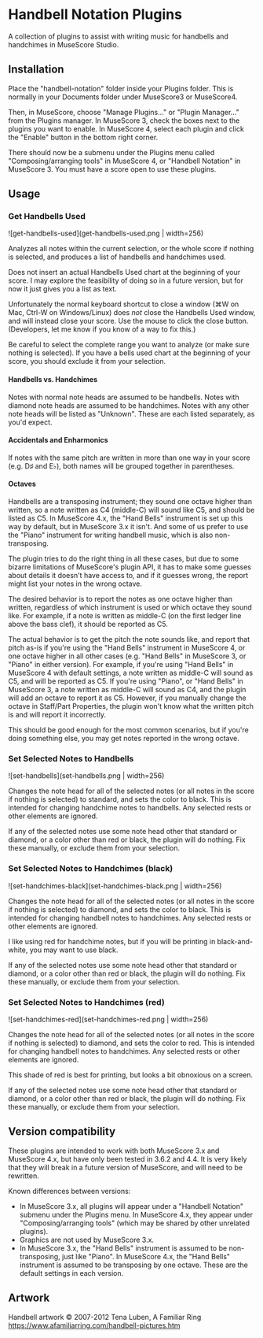 ﻿# Handbell Notation Plugins

A collection of plugins to assist with writing music for handbells and handchimes
in MuseScore Studio.

## Installation

Place the "handbell-notation" folder inside your Plugins folder.  This is normally
in your Documents folder under MuseScore3 or MuseScore4.

Then, in MuseScore, choose "Manage Plugins…" or "Plugin Manager…" from the Plugins
manager.  In MuseScore 3, check the boxes next to the plugins you want to enable.
In MuseScore 4, select each plugin and click the "Enable" button in the bottom
right corner.

There should now be a submenu under the Plugins menu called "Composing/arranging
tools" in MuseScore 4, or "Handbell Notation" in MuseScore 3.  You must have a
score open to use these plugins.

## Usage

### Get Handbells Used

![get-handbells-used](get-handbells-used.png | width=256)

Analyzes all notes within the current selection, or the whole score if nothing
is selected, and produces a list of handbells and handchimes used.

Does not insert an actual Handbells Used chart at the beginning of your score.
I may explore the feasibility of doing so in a future version, but for now it
just gives you a list as text.

Unfortunately the normal keyboard shortcut to close a window (⌘W on Mac, Ctrl-W
on Windows/Linux) does *not* close the Handbells Used window, and will instead
close your score.  Use the mouse to click the close button.  (Developers, let me
know if you know of a way to fix this.)

Be careful to select the complete range you want to analyze (or make sure nothing
is selected).  If you have a bells used chart at the beginning of your score, you
should exclude it from your selection.

#### Handbells vs. Handchimes

Notes with normal note heads are assumed to be handbells.  Notes with diamond
note heads are assumed to be handchimes.  Notes with any other note heads will be
listed as "Unknown".  These are each listed separately, as you'd expect.

#### Accidentals and Enharmonics

If notes with the same pitch are written in more than one way in your score
(e.g. D♯ and E♭), both names will be grouped together in parentheses.

#### Octaves

Handbells are a transposing instrument; they sound one octave higher than written,
so a note written as C4 (middle-C) will sound like C5, and should be listed as C5.
In MuseScore 4.x, the "Hand Bells" instrument is set up this way by default, but
in MuseScore 3.x it isn't.  And some of us prefer to use the "Piano" instrument
for writing handbell music, which is also non-transposing.

The plugin tries to do the right thing in all these cases, but due to some bizarre
limitations of MuseScore's plugin API, it has to make some guesses about details
it doesn't have access to, and if it guesses wrong, the report might list your
notes in the wrong octave.

The desired behavior is to report the notes as one octave higher than written,
regardless of which instrument is used or which octave they sound like.  For
example, if a note is written as middle-C (on the first ledger line above the
bass clef), it should be reported as C5.

The actual behavior is to get the pitch the note sounds like, and report that pitch
as-is if you're using the "Hand Bells" instrument in MuseScore 4, or one octave
higher in all other cases (e.g. "Hand Bells" in MuseScore 3, or "Piano" in either
version).  For example, if you're using "Hand Bells" in MuseScore 4 with default
settings, a note written as middle-C will sound as C5, and will be reported as C5.
If you're using "Piano", or "Hand Bells" in MuseScore 3, a note written as middle-C
will sound as C4, and the plugin will add an octave to report it as C5.  However,
if you manually change the octave in Staff/Part Properties, the plugin won't know
what the written pitch is and will report it incorrectly.

This should be good enough for the most common scenarios, but if you're doing
something else, you may get notes reported in the wrong octave.

### Set Selected Notes to Handbells

![set-handbells](set-handbells.png | width=256)

Changes the note head for all of the selected notes (or all notes in the score
if nothing is selected) to standard, and sets the color to black.  This is intended
for changing handchime notes to handbells.  Any selected rests or other elements
are ignored.

If any of the selected notes use some note head other that standard or diamond,
or a color other than red or black, the plugin will do nothing.  Fix these manually,
or exclude them from your selection.

### Set Selected Notes to Handchimes (black)

![set-handchimes-black](set-handchimes-black.png | width=256)

Changes the note head for all of the selected notes (or all notes in the score
if nothing is selected) to diamond, and sets the color to black.  This is intended
for changing handbell notes to handchimes.  Any selected rests or other elements
are ignored.

I like using red for handchime notes, but if you will be printing in black-and-white,
you may want to use black.

If any of the selected notes use some note head other that standard or diamond,
or a color other than red or black, the plugin will do nothing.  Fix these manually,
or exclude them from your selection.

### Set Selected Notes to Handchimes (red)

![set-handchimes-red](set-handchimes-red.png | width=256)

Changes the note head for all of the selected notes (or all notes in the score
if nothing is selected) to diamond, and sets the color to red.  This is intended
for changing handbell notes to handchimes.  Any selected rests or other elements
are ignored.

This shade of red is best for printing, but looks a bit obnoxious on a screen.

If any of the selected notes use some note head other that standard or diamond,
or a color other than red or black, the plugin will do nothing.  Fix these manually,
or exclude them from your selection.

## Version compatibility

These plugins are intended to work with both MuseScore 3.x and MuseScore 4.x, but
have only been tested in 3.6.2 and 4.4.  It is very likely that they will break
in a future version of MuseScore, and will need to be rewritten.

Known differences between versions:
- In MuseScore 3.x, all plugins will appear under a "Handbell Notation" submenu
under the Plugins menu.  In MuseScore 4.x, they appear under "Composing/arranging tools"
(which may be shared by other unrelated plugins).
- Graphics are not used by MuseScore 3.x.
- In MuseScore 3.x, the "Hand Bells" instrument is assumed to be non-transposing,
just like "Piano".  In MuseScore 4.x, the "Hand Bells" instrument is assumed to be
transposing by one octave.  These are the default settings in each version.

## Artwork
Handbell artwork © 2007-2012 Tena Luben, A Familiar Ring  
<https://www.afamiliarring.com/handbell-pictures.htm>
